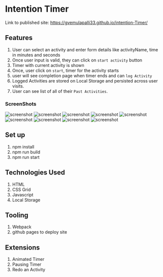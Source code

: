 # Intention Timer

Link to published site: https://gvemulapalli33.github.io/intention-Timer/

## Features
1. User can select an activity and enter form details like
activityName, time in minutes and seconds
2. Once user input is valid, they can click on `start activity` button
3. Timer with current activity is shown
4. Once, user click on `start`, timer for the activity starts
5. user will see completion page when timer ends and can `log Activity`
6. Logged Activities are stored on Local Storage and persisted across user visits.
7. User can see list of all of their `Past Activities`.


### ScreenShots
![screenshot](https://raw.github.com/gvemulapalli33/intention-Timer/master/initialScreen.png)
![screenshot](https://raw.github.com/gvemulapalli33/intention-Timer/master/active.png)
![screenshot](https://raw.github.com/gvemulapalli33/intention-Timer/master/active1.png)
![screenshot](https://raw.github.com/gvemulapalli33/intention-Timer/master/active2.png)
![screenshot](https://raw.github.com/gvemulapalli33/intention-Timer/master/active3.png)
![screenshot](https://raw.github.com/gvemulapalli33/intention-Timer/master/enterdetails.png)
![screenshot](https://raw.github.com/gvemulapalli33/intention-Timer/master/runningTime.png)
![screenshot](https://raw.github.com/gvemulapalli33/intention-Timer/master/LogActivity.png)
![screenshot](https://raw.github.com/gvemulapalli33/intention-Timer/master/DoneActivity.png)

## Set up
1. npm install
2. npm run build 
3. npm run start

## Technologies Used
1. HTML
2. CSS Grid
3. Javascript
4. Local Storage

## Tooling
1. Webpack
2. github pages to deploy site


## Extensions

1. Animated Timer
2. Pausing Timer
3. Redo an Activity